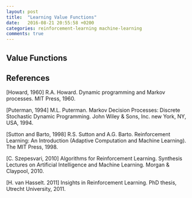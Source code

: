 ```yaml
---
layout: post
title:  "Learning Value Functions"
date:   2016-08-21 20:55:58 +0200
categories: reinforcement-learning machine-learning
comments: true
---
```



## Value Functions ##



## References
[Howard, 1960] R.A. Howard. Dynamic programming and Markov processes. MIT Press, 1960.

[Puterman, 1994] M.L. Puterman. Markov Decision Processes: Discrete Stochastic Dynamic Programming. John Wiley & Sons, Inc. new York, NY, USA, 1994.

[Sutton and Barto, 1998] R.S. Sutton and A.G. Barto. Reinforcement Learning: An Introduction (Adaptive Computation and Machine Learning). The MIT Press, 1998. 

[C. Szepesvari, 2010] Algorithms for Reinforcement Learning. Synthesis Lectures on Artificial Intelligence and Machine Learning. Morgan & Claypool, 2010.

[H. van Hasselt. 2011] Insights in Reinforcement Learning. PhD thesis, Utrecht University, 2011.